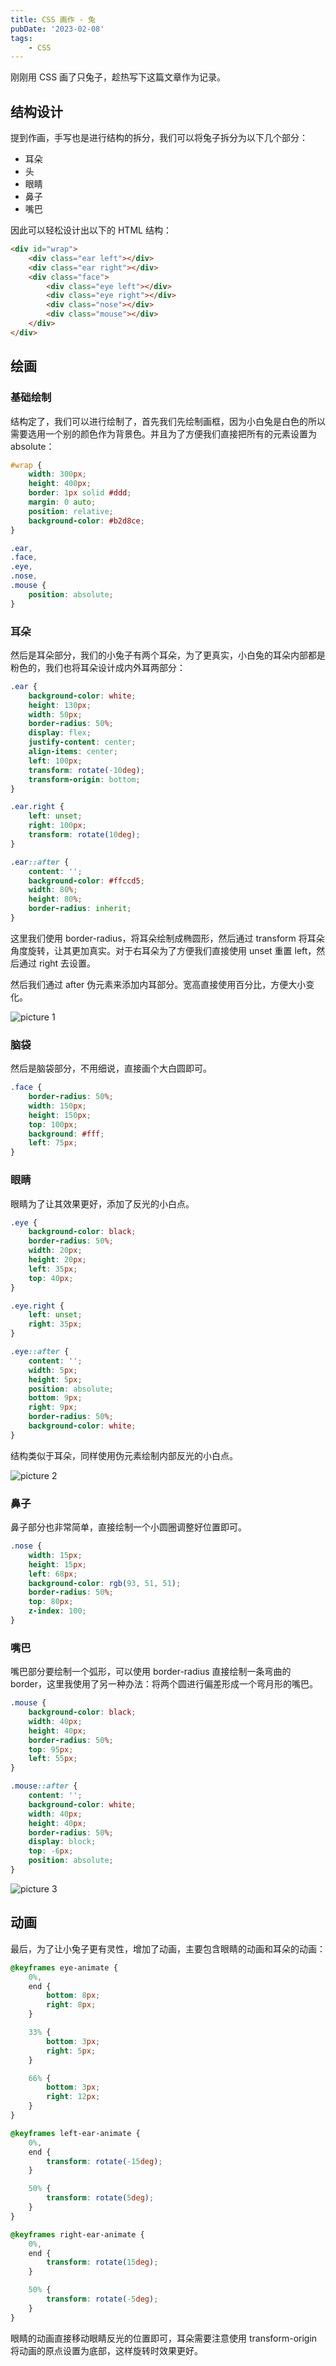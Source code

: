 ```yaml
---
title: CSS 画作 - 兔
pubDate: '2023-02-08'
tags:
    - CSS
---
```


刚刚用 CSS 画了只兔子，趁热写下这篇文章作为记录。

## 结构设计

提到作画，手写也是进行结构的拆分，我们可以将兔子拆分为以下几个部分：

-   耳朵
-   头
-   眼睛
-   鼻子
-   嘴巴

因此可以轻松设计出以下的 HTML 结构：

```html
<div id="wrap">
    <div class="ear left"></div>
    <div class="ear right"></div>
    <div class="face">
        <div class="eye left"></div>
        <div class="eye right"></div>
        <div class="nose"></div>
        <div class="mouse"></div>
    </div>
</div>
```

## 绘画

### 基础绘制

结构定了，我们可以进行绘制了，首先我们先绘制画框，因为小白兔是白色的所以需要选用一个别的颜色作为背景色。并且为了方便我们直接把所有的元素设置为 absolute：

```css
#wrap {
    width: 300px;
    height: 400px;
    border: 1px solid #ddd;
    margin: 0 auto;
    position: relative;
    background-color: #b2d8ce;
}

.ear,
.face,
.eye,
.nose,
.mouse {
    position: absolute;
}
```

### 耳朵

然后是耳朵部分，我们的小兔子有两个耳朵，为了更真实，小白兔的耳朵内部都是粉色的，我们也将耳朵设计成内外耳两部分：

```css
.ear {
    background-color: white;
    height: 130px;
    width: 50px;
    border-radius: 50%;
    display: flex;
    justify-content: center;
    align-items: center;
    left: 100px;
    transform: rotate(-10deg);
    transform-origin: bottom;
}

.ear.right {
    left: unset;
    right: 100px;
    transform: rotate(10deg);
}

.ear::after {
    content: '';
    background-color: #ffccd5;
    width: 80%;
    height: 80%;
    border-radius: inherit;
}
```

这里我们使用 border-radius，将耳朵绘制成椭圆形，然后通过 transform 将耳朵角度旋转，让其更加真实。对于右耳朵为了方便我们直接使用 unset 重置 left，然后通过 right 去设置。

然后我们通过 after 伪元素来添加内耳部分。宽高直接使用百分比，方便大小变化。

![picture 1](https://stg.heyfe.org/images/blog-css-rabbit-97.png)

### 脑袋

然后是脑袋部分，不用细说，直接画个大白圆即可。

```css
.face {
    border-radius: 50%;
    width: 150px;
    height: 150px;
    top: 100px;
    background: #fff;
    left: 75px;
}
```

### 眼睛

眼睛为了让其效果更好，添加了反光的小白点。

```css
.eye {
    background-color: black;
    border-radius: 50%;
    width: 20px;
    height: 20px;
    left: 35px;
    top: 40px;
}

.eye.right {
    left: unset;
    right: 35px;
}

.eye::after {
    content: '';
    width: 5px;
    height: 5px;
    position: absolute;
    bottom: 9px;
    right: 9px;
    border-radius: 50%;
    background-color: white;
}
```

结构类似于耳朵，同样使用伪元素绘制内部反光的小白点。

![picture 2](https://stg.heyfe.org/images/blog-css-rabbit-93.png)

### 鼻子

鼻子部分也非常简单，直接绘制一个小圆圈调整好位置即可。

```css
.nose {
    width: 15px;
    height: 15px;
    left: 68px;
    background-color: rgb(93, 51, 51);
    border-radius: 50%;
    top: 80px;
    z-index: 100;
}
```

### 嘴巴

嘴巴部分要绘制一个弧形，可以使用 border-radius 直接绘制一条弯曲的 border，这里我使用了另一种办法：将两个圆进行偏差形成一个弯月形的嘴巴。

```css
.mouse {
    background-color: black;
    width: 40px;
    height: 40px;
    border-radius: 50%;
    top: 95px;
    left: 55px;
}

.mouse::after {
    content: '';
    background-color: white;
    width: 40px;
    height: 40px;
    border-radius: 50%;
    display: block;
    top: -6px;
    position: absolute;
}
```

![picture 3](https://stg.heyfe.org/images/blog-css-rabbit-13.png)

## 动画

最后，为了让小兔子更有灵性，增加了动画，主要包含眼睛的动画和耳朵的动画：

```css
@keyframes eye-animate {
    0%,
    end {
        bottom: 8px;
        right: 8px;
    }

    33% {
        bottom: 3px;
        right: 5px;
    }

    66% {
        bottom: 3px;
        right: 12px;
    }
}

@keyframes left-ear-animate {
    0%,
    end {
        transform: rotate(-15deg);
    }

    50% {
        transform: rotate(5deg);
    }
}

@keyframes right-ear-animate {
    0%,
    end {
        transform: rotate(15deg);
    }

    50% {
        transform: rotate(-5deg);
    }
}
```

眼睛的动画直接移动眼睛反光的位置即可，耳朵需要注意使用 transform-origin 将动画的原点设置为底部，这样旋转时效果更好。